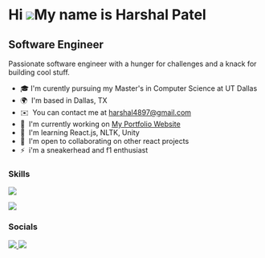 Hi ![](https://user-images.githubusercontent.com/18350557/176309783-0785949b-9127-417c-8b55-ab5a4333674e.gif)My name is Harshal Patel
=====================================================================================================================================

Software Engineer
-----------------

Passionate software engineer with a hunger for challenges and a knack for building cool stuff.

* 🎓 I'm curently pursuing my Master's in Computer Science at UT Dallas
* 🌍  I'm based in Dallas, TX
* ✉️  You can contact me at [harshal4897@gmail.com](mailto:harshal4897@gmail.com)
* 🚀  I'm currently working on [My Portfolio Website](https://github.com/im-harshal/react-portfolio)
* 🧠  I'm learning React.js, NLTK, Unity
* 🤝  I'm open to collaborating on other react projects
* ⚡  i'm a sneakerhead and f1 enthusiast

### Skills


<p align="left">
  <a href="https://skillicons.dev">
    <img src="https://skillicons.dev/icons?i=java,py,cpp,html,css,js,react,spring,mysql,mongodb,sklearn,unity" />
  </a>
</p>
<p align="left">
  <a href="https://skillicons.dev">
    <img src="https://skillicons.dev/icons?i=vscode,idea,eclipse,postman" />
  </a>
</p>

### Socials

<p align="left">
  <a href="https://www.linkedin.com/in/hp97" > 
    <img src="https://skillicons.dev/icons?i=linkedin" />
  </a>
  <a href="https://www.instagram.com/emharshal/" > 
    <img src="https://skillicons.dev/icons?i=instagram" />
  </a>
</p>
